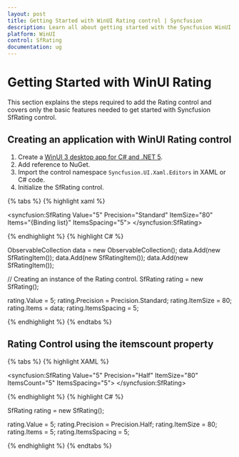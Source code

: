 ```yaml
---
layout: post
title: Getting Started with WinUI Rating control | Syncfusion
description: Learn all about getting started with the Syncfusion WinUI Rating(SfRating) control, its elements, and more here.
platform: WinUI
control: SfRating
documentation: ug
---
```


# Getting Started with WinUI Rating

This section explains the steps required to add the Rating control and covers only the basic features needed to get started with Syncfusion SfRating control.

## Creating an application with WinUI Rating control

1. Create a [WinUI 3 desktop app for C# and .NET 5](https://docs.microsoft.com/en-us/windows/apps/winui/winui3/get-started-winui3-for-desktop).
2. Add reference to NuGet. 
3. Import the control namespace `Syncfusion.UI.Xaml.Editors` in XAML or C# code.
4. Initialize the SfRating control.

{% tabs %}
{% highlight xaml %}

<Page
    x:Class="GettingStarted.MainPage"
    xmlns="http://schemas.microsoft.com/winfx/2006/xaml/presentation"
    xmlns:x="http://schemas.microsoft.com/winfx/2006/xaml"
    xmlns:local="using:GettingStarted"
    xmlns:d="http://schemas.microsoft.com/expression/blend/2008"
    xmlns:mc="http://schemas.openxmlformats.org/markup-compatibility/2006"
    xmlns:syncfusion="using:Syncfusion.UI.Xaml.Editors"
    mc:Ignorable="d"
    Background="{ThemeResource ApplicationPageBackgroundThemeBrush}">
    <Grid>
     <syncfusion:SfRating 
          Value="5"
          Precision="Standard"
          ItemSize="80"
          Items="{Binding list}"
          ItemsSpacing="5">
     </syncfusion:SfRating>
    </Grid>
</Page>

{% endhighlight %}
{% highlight C# %}

ObservableCollection<object> data = new ObservableCollection<object>();
data.Add(new SfRatingItem());
data.Add(new SfRatingItem());
data.Add(new SfRatingItem());

// Creating an instance of the Rating control.
SfRating rating = new SfRating();

rating.Value = 5;
rating.Precision = Precision.Standard;
rating.ItemSize = 80;
rating.Items = data; 
rating.ItemsSpacing = 5;

{% endhighlight %}
{% endtabs %}

## Rating Control using the itemscount property

{% tabs %}
{% highlight XAML %}

<syncfusion:SfRating
          Value="5"
          Precision="Half"
          ItemSize="80"
          ItemsCount="5"
          ItemsSpacing="5">
</syncfusion:SfRating>

{% endhighlight %}
{% highlight C# %}

SfRating rating = new SfRating();

rating.Value = 5;
rating.Precision = Precision.Half;
rating.ItemSize = 80;
rating.Items = 5;
rating.ItemsSpacing = 5;

{% endhighlight %}
{% endtabs %}
